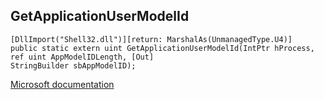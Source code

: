 ## GetApplicationUserModelId

```
[DllImport("Shell32.dll")][return: MarshalAs(UnmanagedType.U4)]
public static extern uint GetApplicationUserModelId(IntPtr hProcess, ref uint AppModelIDLength, [Out]
StringBuilder sbAppModelID);
```

[Microsoft documentation](https://docs.microsoft.com/en-us/windows/win32/api/shappmgr/nf-shappmgr-getapplicationusermodelid)
